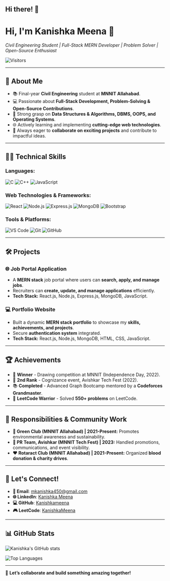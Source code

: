 ## Hi there! 👋

<!--
**Kanishkameena/Kanishkameena** is a ✨ _special_ ✨ repository because its `README.md` (this file) appears on your GitHub profile.
-->

# Hi, I'm Kanishka Meena 👋

*Civil Engineering Student | Full-Stack MERN Developer | Problem Solver | Open-Source Enthusiast*

![Visitors](https://komarev.com/ghpvc/?username=Kanishkameena&color=brightgreen)

---

## 🚀 About Me
- 📚 Final-year **Civil Engineering** student at **MNNIT Allahabad**.
- 💻 Passionate about **Full-Stack Development, Problem-Solving & Open-Source Contributions**.
- 🌟 Strong grasp on **Data Structures & Algorithms, DBMS, OOPS, and Operating Systems**.
- 🌐 Actively learning and implementing **cutting-edge web technologies**.
- 🚀 Always eager to **collaborate on exciting projects** and contribute to impactful ideas.

---

## 👨‍💻 Technical Skills

### **Languages:**
![C](https://img.shields.io/badge/C-00599C?style=flat&logo=c&logoColor=white) ![C++](https://img.shields.io/badge/C++-00599C?style=flat&logo=c%2B%2B&logoColor=white) ![JavaScript](https://img.shields.io/badge/JavaScript-F7DF1E?style=flat&logo=javascript&logoColor=black)

### **Web Technologies & Frameworks:**
![React](https://img.shields.io/badge/React-61DAFB?style=flat&logo=react&logoColor=black) ![Node.js](https://img.shields.io/badge/Node.js-339933?style=flat&logo=node.js&logoColor=white) ![Express.js](https://img.shields.io/badge/Express.js-000000?style=flat&logo=express&logoColor=white) ![MongoDB](https://img.shields.io/badge/MongoDB-47A248?style=flat&logo=mongodb&logoColor=white) ![Bootstrap](https://img.shields.io/badge/Bootstrap-7952B3?style=flat&logo=bootstrap&logoColor=white)

### **Tools & Platforms:**
![VS Code](https://img.shields.io/badge/VS_Code-007ACC?style=flat&logo=visual-studio-code&logoColor=white) ![Git](https://img.shields.io/badge/Git-F05032?style=flat&logo=git&logoColor=white) ![GitHub](https://img.shields.io/badge/GitHub-181717?style=flat&logo=github&logoColor=white)

---

## 🛠️ Projects

### 🌐 **Job Portal Application**
- A **MERN stack** job portal where users can **search, apply, and manage jobs**.
- Recruiters can **create, update, and manage applications** efficiently.
- **Tech Stack:** React.js, Node.js, Express.js, MongoDB, JavaScript.

### 💻 **Portfolio Website**
- Built a dynamic **MERN stack portfolio** to showcase my **skills, achievements, and projects**.
- Secure **authentication system** integrated.
- **Tech Stack:** React.js, Node.js, MongoDB, HTML, CSS, JavaScript.

---

## 🏆 Achievements
- 🏅 **Winner** - Drawing competition at MNNIT (Independence Day, 2022).
- 🥈 **2nd Rank** - Cognizance event, Avishkar Tech Fest (2022).
- 📚 **Completed** - Advanced Graph Bootcamp mentored by a **Codeforces Grandmaster**.
- 🌟 **LeetCode Warrior** - Solved **550+ problems** on LeetCode.

---

## 🔧 Responsibilities & Community Work
- **🌿 Green Club (MNNIT Allahabad) | 2021-Present:** Promotes environmental awareness and sustainability.
- **💬 PR Team, Avishkar (MNNIT Tech Fest) | 2023:** Handled promotions, communications, and event visibility.
- **❤️ Rotaract Club (MNNIT Allahabad) | 2021-Present:** Organized **blood donation & charity drives**.

---

## 💌 Let's Connect!
- **📧 Email**: [mkanishka450@gmail.com](mailto:mkanishka450@gmail.com)
- **🌐 LinkedIn**: [Kanishka Meena](https://www.linkedin.com/in/kanishka-meena-79aa1a255/)
- **💻 GitHub**: [Kanishkameena](https://github.com/Kanishkameena/)
- **🎮 LeetCode**: [KanishkaMeena](https://leetcode.com/u/KanishkaMeena/)

---

## 📊 GitHub Stats
![Kanishka's GitHub stats](https://github-readme-stats.vercel.app/api?username=Kanishkameena&show_icons=true&theme=radical)

![Top Languages](https://github-readme-stats.vercel.app/api/top-langs/?username=Kanishkameena&layout=compact&theme=radical)

---

🚀 **Let’s collaborate and build something amazing together!**
